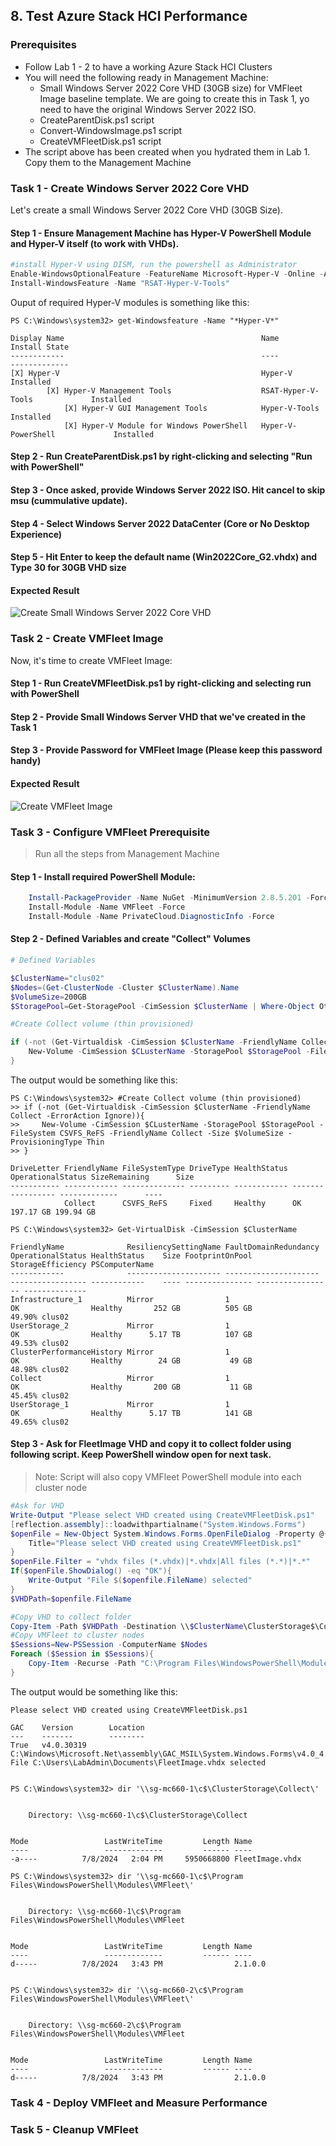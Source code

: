 ## 8. Test Azure Stack HCI Performance

### Prerequisites

* Follow Lab 1 - 2 to have a working Azure Stack HCI Clusters
* You will need the following ready in Management Machine:
	* Small Windows Server 2022 Core VHD (30GB size) for VMFleet Image baseline template. We are going to create this in Task 1, yo need to have the original Windows Server 2022 ISO.
	* CreateParentDisk.ps1 script
	* Convert-WindowsImage.ps1 script
	* CreateVMFleetDisk.ps1 script
* The script above has been created when you hydrated them in Lab 1. Copy them to the Management Machine

### Task 1 - Create Windows Server 2022 Core VHD

Let's create a small Windows Server 2022 Core VHD (30GB Size).

#### Step 1 - Ensure Management Machine has Hyper-V PowerShell Module and Hyper-V itself (to work with VHDs).

```powershell
#install Hyper-V using DISM, run the powershell as Administrator
Enable-WindowsOptionalFeature -FeatureName Microsoft-Hyper-V -Online -All -NoRestart
Install-WindowsFeature -Name "RSAT-Hyper-V-Tools"
```

Ouput of required Hyper-V modules is something like this:

```
PS C:\Windows\system32> get-Windowsfeature -Name "*Hyper-V*"

Display Name                                            Name                       Install State
------------                                            ----                       -------------
[X] Hyper-V                                             Hyper-V                        Installed
        [X] Hyper-V Management Tools                    RSAT-Hyper-V-Tools             Installed
            [X] Hyper-V GUI Management Tools            Hyper-V-Tools                  Installed
            [X] Hyper-V Module for Windows PowerShell   Hyper-V-PowerShell             Installed
```

#### Step 2 - Run CreateParentDisk.ps1 by right-clicking and selecting "Run with PowerShell"
#### Step 3 - Once asked, provide Windows Server 2022 ISO. Hit cancel to skip msu (cummulative update).
#### Step 4 - Select Windows Server 2022 DataCenter (Core or No Desktop Experience)
#### Step 5 - Hit Enter to keep the default name (Win2022Core_G2.vhdx) and Type 30 for 30GB VHD size

#### Expected Result

![Create Small Windows Server 2022 Core VHD](images/Create-SmallWindowsServerTemplate.png)

### Task 2 - Create VMFleet Image

Now, it's time to create VMFleet Image:

#### Step 1 - Run CreateVMFleetDisk.ps1 by right-clicking and selecting run with PowerShell
#### Step 2 - Provide Small Windows Server VHD that we've created in the Task 1
#### Step 3 - Provide Password for VMFleet Image (Please keep this password handy)

#### Expected Result

![Create VMFleet Image](images/Create-VMFleetImage.png)

### Task 3 - Configure VMFleet Prerequisite

> Run all the steps from Management Machine

#### Step 1 - Install required PowerShell Module:

```powershell
    Install-PackageProvider -Name NuGet -MinimumVersion 2.8.5.201 -Force
    Install-Module -Name VMFleet -Force
    Install-Module -Name PrivateCloud.DiagnosticInfo -Force
```

#### Step 2 - Defined Variables and create "Collect" Volumes

```powershell
# Defined Variables

$ClusterName="clus02"
$Nodes=(Get-ClusterNode -Cluster $ClusterName).Name
$VolumeSize=200GB
$StoragePool=Get-StoragePool -CimSession $ClusterName | Where-Object OtherUsageDescription -eq "Reserved for S2D"

#Create Collect volume (thin provisioned)

if (-not (Get-Virtualdisk -CimSession $ClusterName -FriendlyName Collect -ErrorAction Ignore)){
    New-Volume -CimSession $CLusterName -StoragePool $StoragePool -FileSystem CSVFS_ReFS -FriendlyName Collect -Size $VolumeSize -ProvisioningType Thin
}
```
The output would be something like this:

```
PS C:\Windows\system32> #Create Collect volume (thin provisioned)
>> if (-not (Get-Virtualdisk -CimSession $ClusterName -FriendlyName Collect -ErrorAction Ignore)){
>>     New-Volume -CimSession $CLusterName -StoragePool $StoragePool -FileSystem CSVFS_ReFS -FriendlyName Collect -Size $VolumeSize -ProvisioningType Thin
>> }

DriveLetter FriendlyName FileSystemType DriveType HealthStatus OperationalStatus SizeRemaining      Size
----------- ------------ -------------- --------- ------------ ----------------- -------------      ----
            Collect      CSVFS_ReFS     Fixed     Healthy      OK                    197.17 GB 199.94 GB

PS C:\Windows\system32> Get-VirtualDisk -CimSession $ClusterName

FriendlyName              ResiliencySettingName FaultDomainRedundancy OperationalStatus HealthStatus    Size FootprintOnPool StorageEfficiency PSComputerName
------------              --------------------- --------------------- ----------------- ------------    ---- --------------- ----------------- --------------
Infrastructure_1          Mirror                1                     OK                Healthy       252 GB          505 GB            49.90% clus02
UserStorage_2             Mirror                1                     OK                Healthy      5.17 TB          107 GB            49.53% clus02
ClusterPerformanceHistory Mirror                1                     OK                Healthy        24 GB           49 GB            48.98% clus02
Collect                   Mirror                1                     OK                Healthy       200 GB           11 GB            45.45% clus02
UserStorage_1             Mirror                1                     OK                Healthy      5.17 TB          141 GB            49.65% clus02
``` 

#### Step 3 - Ask for FleetImage VHD and copy it to collect folder using following script. Keep PowerShell window open for next task.
> Note: Script will also copy VMFleet PowerShell module into each cluster node
```powershell
#Ask for VHD
Write-Output "Please select VHD created using CreateVMFleetDisk.ps1"
[reflection.assembly]::loadwithpartialname("System.Windows.Forms")
$openFile = New-Object System.Windows.Forms.OpenFileDialog -Property @{
    Title="Please select VHD created using CreateVMFleetDisk.ps1"
}
$openFile.Filter = "vhdx files (*.vhdx)|*.vhdx|All files (*.*)|*.*"
If($openFile.ShowDialog() -eq "OK"){
    Write-Output "File $($openfile.FileName) selected"
}
$VHDPath=$openfile.FileName

#Copy VHD to collect folder
Copy-Item -Path $VHDPath -Destination \\$ClusterName\ClusterStorage$\Collect\
#Copy VMFleet to cluster nodes
$Sessions=New-PSSession -ComputerName $Nodes
Foreach ($Session in $Sessions){
    Copy-Item -Recurse -Path "C:\Program Files\WindowsPowerShell\Modules\VMFleet" -Destination "C:\Program Files\WindowsPowerShell\Modules\" -ToSession $Session -Force
}

```

The output would be something like this:

```
Please select VHD created using CreateVMFleetDisk.ps1

GAC    Version        Location
---    -------        --------
True   v4.0.30319     C:\Windows\Microsoft.Net\assembly\GAC_MSIL\System.Windows.Forms\v4.0_4.0.0.0__b77a5c561934e089\System.Windows.Forms.dll
File C:\Users\LabAdmin\Documents\FleetImage.vhdx selected


PS C:\Windows\system32> dir '\\sg-mc660-1\c$\ClusterStorage\Collect\'


    Directory: \\sg-mc660-1\c$\ClusterStorage\Collect


Mode                 LastWriteTime         Length Name
----                 -------------         ------ ----
-a----          7/8/2024   2:04 PM     5950668800 FleetImage.vhdx

PS C:\Windows\system32> dir '\\sg-mc660-1\c$\Program Files\WindowsPowerShell\Modules\VMFleet\'


    Directory: \\sg-mc660-1\c$\Program Files\WindowsPowerShell\Modules\VMFleet


Mode                 LastWriteTime         Length Name
----                 -------------         ------ ----
d-----          7/8/2024   3:43 PM                2.1.0.0


PS C:\Windows\system32> dir '\\sg-mc660-2\c$\Program Files\WindowsPowerShell\Modules\VMFleet\'


    Directory: \\sg-mc660-2\c$\Program Files\WindowsPowerShell\Modules\VMFleet


Mode                 LastWriteTime         Length Name
----                 -------------         ------ ----
d-----          7/8/2024   3:43 PM                2.1.0.0

```


### Task 4 - Deploy VMFleet and Measure Performance


### Task 5 - Cleanup VMFleet